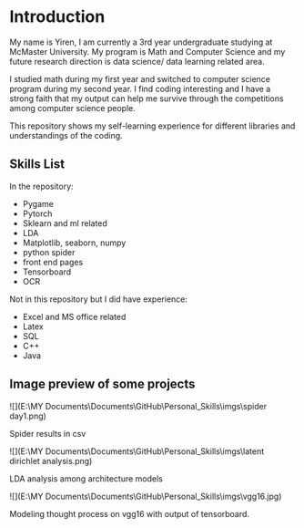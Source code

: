 # Introduction

My name is Yiren, I am currently a 3rd year undergraduate studying at McMaster University. My program is Math and Computer Science and my future research direction is data science/ data learning related area. 

I studied math during my first year and switched to computer science program during my second year. I find coding interesting and I have a strong faith that my output can help me survive through the competitions among computer science people. 

This repository shows my self-learning experience for different libraries and understandings of the coding. 

## Skills List

In the repository:

- Pygame
- Pytorch
- Sklearn and ml related
- LDA
- Matplotlib, seaborn, numpy
- python spider
- front end pages
- Tensorboard
- OCR

Not in this repository but I did have experience:

- Excel and MS office related
- Latex
- SQL
- C++
- Java

## Image preview of some projects

![](E:\MY Documents\Documents\GitHub\Personal_Skills\imgs\spider day1.png)

Spider results in csv

![](E:\MY Documents\Documents\GitHub\Personal_Skills\imgs\latent dirichlet analysis.png)

LDA analysis among architecture models

![](E:\MY Documents\Documents\GitHub\Personal_Skills\imgs\vgg16.jpg)

Modeling thought process on vgg16 with output of tensorboard.
